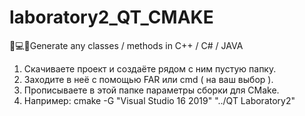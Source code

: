 # laboratory2_QT_CMAKE

📄💻🏣Generate any classes / methods in C++ / C# / JAVA

1. Скачиваете проект и создаёте рядом с ним пустую папку.
2. Заходите в неё с помощью FAR или cmd ( на ваш выбор ).
3. Прописываете в этой папке параметры сборки для CMake. 
4. Например: cmake -G "Visual Studio 16 2019" "../QT Laboratory2"